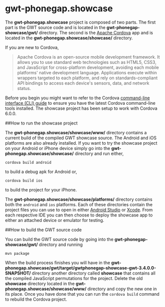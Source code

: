 # gwt-phonegap.showcase

The **gwt-phonegap.showcase** project is composed of two parts. The first part is the GWT source code and is located in the **gwt-phonegap-showcase/gwt/** directory. The second is the [Apache Cordova](https://cordova.apache.org/) app and is located in the **gwt-phonegap.showcase/showcase/** directory.

If you are new to Cordova,

> Apache Cordova is an open-source mobile development framework. It allows you to use standard web technologies such as HTML5, CSS3, and JavaScript for cross-platform development, avoiding each mobile platforms' native development language. Applications execute within wrappers targeted to each platform, and rely on standards-compliant API bindings to access each device's sensors, data, and network status. 

Before you begin you might want to refer to the Cordova [command-line interface (CLI) guide](https://cordova.apache.org/docs/en/latest/guide/cli/index.html) to ensure you have the latest Cordova command-line tools installed. The showcase project has been setup to work with Cordova 6.0.0. 

##How to run the showcase project

The **gwt-phonegap.showcase/showcase/www/** directory contains a current build of the compiled GWT showcase source. The Android and iOS platforms are also already installed. If you want to try the showcase project on your Android or iPhone device simply go into the **gwt-phonegap.showcase/showcase/** directory and run either,

```cordova build android```

to build a debug apk for Android or,

```cordova build ios```

to build the project for your iPhone.

The **gwt-phonegap.showcase/showcase/platforms/** directory contains both the ```android``` and ```ios``` platforms. Each of these directories contain the project files you can use to open in either [Android Studio](http://developer.android.com/sdk/index.html) or [Xcode](https://developer.apple.com/xcode/). From each respective IDE you can then choose to deploy the showcase app to either an attached device or emulator for testing.

##How to build the GWT source code

You can build the GWT source code by going into the **gwt-phonegap-showcase/gwt/** directory and running

```mvn package```

When the build process finishes you will have in the **gwt-phonegap.showcase/gwt/target/gwtphonegap-showcase-gwt-3.4.0.0-SNAPSHOT/** directory another directory called **showcase** that contains all the compiled JavaScript permutations for the project. Delete the old **showcase** directory located in the **gwt-phonegap.showcase/showcase/www/** directory and copy the new one in its place. Once you have done that you can run the ```cordova build``` command to rebuild the Cordova project.
